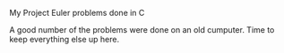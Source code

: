 My Project Euler problems done in C

A good number of the problems were done on an old cumputer. Time to keep everything else up here.